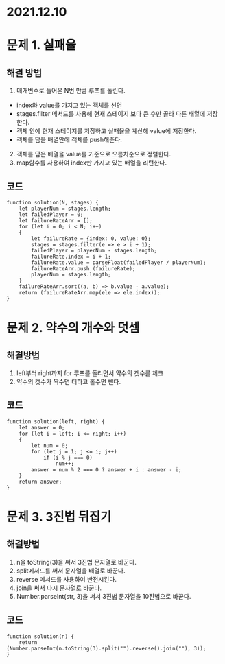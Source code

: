 # 2021.12.10
# 문제 1. 실패율
## 해결 방법
1. 매개변수로 들어온 N번 만큼 루프를 돌린다.
+ index와 value를 가지고 있는 객체를 선언
+ stages.filter 메서드를 사용해 현재 스테이지 보다 큰 수만 골라 다른 배열에 저장한다.
+ 객체 안에 현재 스테이지를 저장하고 실패율을 계산해 value에 저장한다.
+ 객체를 담을 배열안에 객체를 push해준다.
2. 객체를 담은 배열을 value를 기준으로 오름차순으로 정렬한다.
3. map함수를 사용하여 index만 가지고 있는 배열을 리턴한다.
## 코드
```
function solution(N, stages) {
    let playerNum = stages.length;
    let failedPlayer = 0;
    let failureRateArr = [];
    for (let i = 0; i < N; i++)
    {
        let failureRate = {index: 0, value: 0};
        stages = stages.filter(e => e > i + 1);
        failedPlayer = playerNum - stages.length;
        failureRate.index = i + 1;
        failureRate.value = parseFloat(failedPlayer / playerNum);
        failureRateArr.push (failureRate);
        playerNum = stages.length;
    }
    failureRateArr.sort((a, b) => b.value - a.value);
    return (failureRateArr.map(ele => ele.index));
}
```
# 문제 2. 약수의 개수와 덧셈
## 해결방법
1. left부터 right까지 for 루프를 돌리면서 약수의 갯수를 체크
2. 약수의 갯수가 짝수면 더하고 홀수면 뺀다.
## 코드
```
function solution(left, right) {
    let answer = 0;
    for (let i = left; i <= right; i++)
    {
        let num = 0;
        for (let j = 1; j <= i; j++)
            if (i % j === 0)
                num++;
        answer = num % 2 === 0 ? answer + i : answer - i;
    }
    return answer;
}
```
# 문제 3. 3진법 뒤집기
## 해결방법
1. n을 toString(3)을 써서 3진법 문자열로 바꾼다.
2. split메서드를 써서 문자열을 배열로 바꾼다.
3. reverse 메서드를 사용하여 반전시킨다.
4. join을 써서 다시 문자열로 바꾼다.
5. Number.parseInt(str, 3)을 써서 3진법 문자열을 10진법으로 바꾼다.

## 코드
```
function solution(n) {
    return (Number.parseInt(n.toString(3).split("").reverse().join(""), 3));
}
```